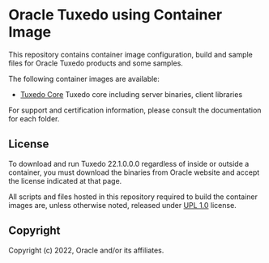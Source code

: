 # Oracle Tuxedo using Container Image

This repository contains container image configuration, build and sample files for Oracle Tuxedo products and some samples.

The following container images are available: 

* [Tuxedo Core](./core) Tuxedo core including server binaries, client libraries

For support and certification information, please consult the documentation for each folder.

## License

To download and run Tuxedo 22.1.0.0.0 regardless of inside or outside a container, you must download the binaries from Oracle website and accept the license indicated at that page.

All scripts and files hosted in this repository required to build the container images are, unless otherwise noted, released under [UPL 1.0](https://oss.oracle.com/licenses/upl/) license.

## Copyright

Copyright (c) 2022, Oracle and/or its affiliates. 
